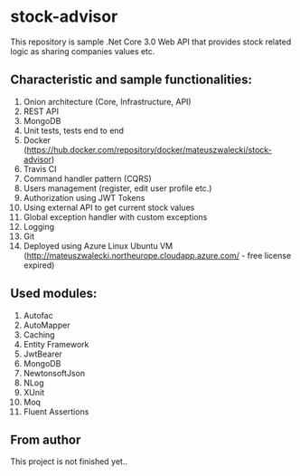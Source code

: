 # stock-advisor
This repository is sample .Net Core 3.0 Web API that provides stock related logic as sharing companies values etc.

## Characteristic and sample functionalities:
1. Onion architecture (Core, Infrastructure, API)
2. REST API
3. MongoDB
4. Unit tests, tests end to end 
5. Docker (https://hub.docker.com/repository/docker/mateuszwalecki/stock-advisor)
6. Travis CI
7. Command handler pattern (CQRS)
8. Users management (register, edit user profile etc.)
9. Authorization using JWT Tokens
10. Using external API to get current stock values
11. Global exception handler with custom exceptions
12. Logging
13. Git
14. Deployed using Azure Linux Ubuntu VM (http://mateuszwalecki.northeurope.cloudapp.azure.com/ - free license expired)

## Used modules:
1. Autofac
2. AutoMapper
3. Caching
4. Entity Framework
5. JwtBearer
6. MongoDB
7. NewtonsoftJson
8. NLog
9. XUnit
10. Moq
11. Fluent Assertions

## From author
This project is not finished yet..
